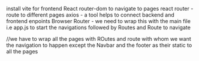 install vite for frontend 
React router-dom to navigate to pages
react router  - route to different pages
axios - a tool helps to connect backend and frontend enpoints
Browser Router - we need to wrap this with the main file i.e app.js to start the navigations
followed by Routes and Route to navigate



//we have to wrap all the pages with ROutes and route with whom we want the navigation to happen except the Navbar and the footer as their static to all the pages


